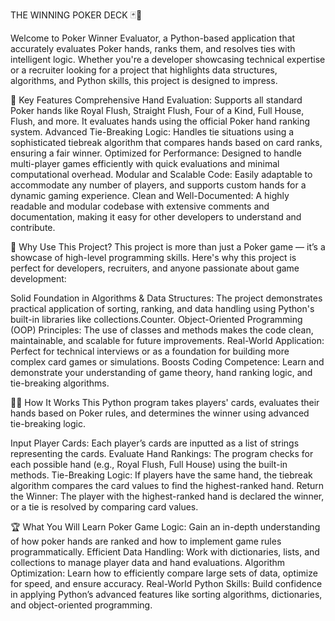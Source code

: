 THE WINNING POKER DECK 🃏🤵

Welcome to Poker Winner Evaluator, a Python-based application that accurately evaluates Poker hands, ranks them, and resolves ties with intelligent logic. Whether you're a developer showcasing technical expertise or a recruiter looking for a project that highlights data structures, algorithms, and Python skills, this project is designed to impress.

🚀 Key Features
Comprehensive Hand Evaluation: Supports all standard Poker hands like Royal Flush, Straight Flush, Four of a Kind, Full House, Flush, and more. It evaluates hands using the official Poker hand ranking system.
Advanced Tie-Breaking Logic: Handles tie situations using a sophisticated tiebreak algorithm that compares hands based on card ranks, ensuring a fair winner.
Optimized for Performance: Designed to handle multi-player games efficiently with quick evaluations and minimal computational overhead.
Modular and Scalable Code: Easily adaptable to accommodate any number of players, and supports custom hands for a dynamic gaming experience.
Clean and Well-Documented: A highly readable and modular codebase with extensive comments and documentation, making it easy for other developers to understand and contribute.

🎯 Why Use This Project?
This project is more than just a Poker game — it’s a showcase of high-level programming skills. Here's why this project is perfect for developers, recruiters, and anyone passionate about game development:

Solid Foundation in Algorithms & Data Structures: The project demonstrates practical application of sorting, ranking, and data handling using Python's built-in libraries like collections.Counter.
Object-Oriented Programming (OOP) Principles: The use of classes and methods makes the code clean, maintainable, and scalable for future improvements.
Real-World Application: Perfect for technical interviews or as a foundation for building more complex card games or simulations.
Boosts Coding Competence: Learn and demonstrate your understanding of game theory, hand ranking logic, and tie-breaking algorithms.

🧑‍💻 How It Works
This Python program takes players' cards, evaluates their hands based on Poker rules, and determines the winner using advanced tie-breaking logic.

Input Player Cards: Each player’s cards are inputted as a list of strings representing the cards.
Evaluate Hand Rankings: The program checks for each possible hand (e.g., Royal Flush, Full House) using the built-in methods.
Tie-Breaking Logic: If players have the same hand, the tiebreak algorithm compares the card values to find the highest-ranked hand.
Return the Winner: The player with the highest-ranked hand is declared the winner, or a tie is resolved by comparing card values.

🏆 What You Will Learn
Poker Game Logic: Gain an in-depth understanding of how poker hands are ranked and how to implement game rules programmatically.
Efficient Data Handling: Work with dictionaries, lists, and collections to manage player data and hand evaluations.
Algorithm Optimization: Learn how to efficiently compare large sets of data, optimize for speed, and ensure accuracy.
Real-World Python Skills: Build confidence in applying Python’s advanced features like sorting algorithms, dictionaries, and object-oriented programming.
